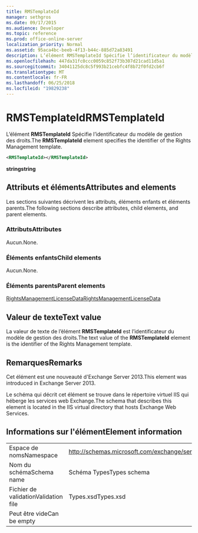 ```yaml
---
title: RMSTemplateId
manager: sethgros
ms.date: 09/17/2015
ms.audience: Developer
ms.topic: reference
ms.prod: office-online-server
localization_priority: Normal
ms.assetid: 95aca4bc-beeb-4f13-b44c-885d72a83491
description: L’élément RMSTemplateId Spécifie l’identificateur du modèle de gestion des droits.
ms.openlocfilehash: 447da31fc0ccc0059c852f73b307d21cad11d5a1
ms.sourcegitcommit: 34041125dc8c5f993b21cebfc4f8b72f0fd2cb6f
ms.translationtype: MT
ms.contentlocale: fr-FR
ms.lasthandoff: 06/25/2018
ms.locfileid: "19829238"
---
```

# <a name="rmstemplateid"></a><span data-ttu-id="12f3d-103">RMSTemplateId</span><span class="sxs-lookup"><span data-stu-id="12f3d-103">RMSTemplateId</span></span>

<span data-ttu-id="12f3d-104">L’élément **RMSTemplateId** Spécifie l’identificateur du modèle de gestion des droits.</span><span class="sxs-lookup"><span data-stu-id="12f3d-104">The **RMSTemplateId** element specifies the identifier of the Rights Management template.</span></span> 
  
```XML
<RMSTemplateId></RMSTemplateId>
```

 <span data-ttu-id="12f3d-105">**string**</span><span class="sxs-lookup"><span data-stu-id="12f3d-105">**string**</span></span>
## <a name="attributes-and-elements"></a><span data-ttu-id="12f3d-106">Attributs et éléments</span><span class="sxs-lookup"><span data-stu-id="12f3d-106">Attributes and elements</span></span>

<span data-ttu-id="12f3d-107">Les sections suivantes décrivent les attributs, éléments enfants et éléments parents.</span><span class="sxs-lookup"><span data-stu-id="12f3d-107">The following sections describe attributes, child elements, and parent elements.</span></span>
  
### <a name="attributes"></a><span data-ttu-id="12f3d-108">Attributs</span><span class="sxs-lookup"><span data-stu-id="12f3d-108">Attributes</span></span>

<span data-ttu-id="12f3d-109">Aucun.</span><span class="sxs-lookup"><span data-stu-id="12f3d-109">None.</span></span>
  
### <a name="child-elements"></a><span data-ttu-id="12f3d-110">Éléments enfants</span><span class="sxs-lookup"><span data-stu-id="12f3d-110">Child elements</span></span>

<span data-ttu-id="12f3d-111">Aucun.</span><span class="sxs-lookup"><span data-stu-id="12f3d-111">None.</span></span>
  
### <a name="parent-elements"></a><span data-ttu-id="12f3d-112">Éléments parents</span><span class="sxs-lookup"><span data-stu-id="12f3d-112">Parent elements</span></span>

[<span data-ttu-id="12f3d-113">RightsManagementLicenseData</span><span class="sxs-lookup"><span data-stu-id="12f3d-113">RightsManagementLicenseData</span></span>](rightsmanagementlicensedata.md)
  
## <a name="text-value"></a><span data-ttu-id="12f3d-114">Valeur de texte</span><span class="sxs-lookup"><span data-stu-id="12f3d-114">Text value</span></span>

<span data-ttu-id="12f3d-115">La valeur de texte de l’élément **RMSTemplateId** est l’identificateur du modèle de gestion des droits.</span><span class="sxs-lookup"><span data-stu-id="12f3d-115">The text value of the **RMSTemplateId** element is the identifier of the Rights Management template.</span></span> 
  
## <a name="remarks"></a><span data-ttu-id="12f3d-116">Remarques</span><span class="sxs-lookup"><span data-stu-id="12f3d-116">Remarks</span></span>

<span data-ttu-id="12f3d-117">Cet élément est une nouveauté d'Exchange Server 2013.</span><span class="sxs-lookup"><span data-stu-id="12f3d-117">This element was introduced in Exchange Server 2013.</span></span>
  
<span data-ttu-id="12f3d-118">Le schéma qui décrit cet élément se trouve dans le répertoire virtuel IIS qui héberge les services web Exchange.</span><span class="sxs-lookup"><span data-stu-id="12f3d-118">The schema that describes this element is located in the IIS virtual directory that hosts Exchange Web Services.</span></span>
  
## <a name="element-information"></a><span data-ttu-id="12f3d-119">Informations sur l'élément</span><span class="sxs-lookup"><span data-stu-id="12f3d-119">Element information</span></span>

|||
|:-----|:-----|
|<span data-ttu-id="12f3d-120">Espace de noms</span><span class="sxs-lookup"><span data-stu-id="12f3d-120">Namespace</span></span>  <br/> |http://schemas.microsoft.com/exchange/services/2006/types  <br/> |
|<span data-ttu-id="12f3d-121">Nom du schéma</span><span class="sxs-lookup"><span data-stu-id="12f3d-121">Schema name</span></span>  <br/> |<span data-ttu-id="12f3d-122">Schéma Types</span><span class="sxs-lookup"><span data-stu-id="12f3d-122">Types schema</span></span>  <br/> |
|<span data-ttu-id="12f3d-123">Fichier de validation</span><span class="sxs-lookup"><span data-stu-id="12f3d-123">Validation file</span></span>  <br/> |<span data-ttu-id="12f3d-124">Types.xsd</span><span class="sxs-lookup"><span data-stu-id="12f3d-124">Types.xsd</span></span>  <br/> |
|<span data-ttu-id="12f3d-125">Peut être vide</span><span class="sxs-lookup"><span data-stu-id="12f3d-125">Can be empty</span></span>  <br/> ||
   

